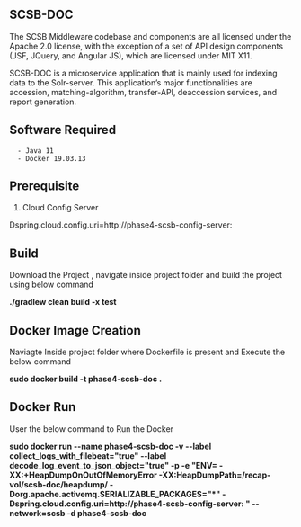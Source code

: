 ## SCSB-DOC 

The SCSB Middleware codebase and components are all licensed under the Apache 2.0 license, with the exception of a set of API design components (JSF, JQuery, and Angular JS), which are licensed under MIT X11.

SCSB-DOC is a microservice application that is mainly used for indexing data to the Solr-server. This application’s major functionalities are accession, matching-algorithm, transfer-API, deaccession services, and report generation. 

## Software Required

      - Java 11
      - Docker 19.03.13   
      
## Prerequisite

1. Cloud Config Server

Dspring.cloud.config.uri=http://phase4-scsb-config-server:<Port>


## Build

Download the Project , navigate inside project folder and build the project using below command

**./gradlew clean build -x test**

## Docker Image Creation

Naviagte Inside project folder where Dockerfile is present and Execute the below command

**sudo docker build -t phase4-scsb-doc .**

## Docker Run

User the below command to Run the Docker

**sudo docker run --name phase4-scsb-doc   -v <volume> --label collect_logs_with_filebeat="true" --label decode_log_event_to_json_object="true"  -p <Ports> -e "ENV= -XX:+HeapDumpOnOutOfMemoryError  -XX:HeapDumpPath=/recap-vol/scsb-doc/heapdump/   -Dorg.apache.activemq.SERIALIZABLE_PACKAGES="*"   -Dspring.cloud.config.uri=http://phase4-scsb-config-server:<Port> "  --network=scsb -d phase4-scsb-doc**
